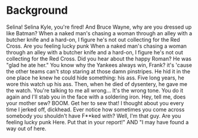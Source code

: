 # Background

Selina! Selina Kyle, you're fired! And Bruce Wayne, why are you dressed up like Batman? When a naked man's chasing a woman through an alley with a butcher knife and a hard-on, I figure he's not out collecting for the Red Cross. Are you feeling lucky punk When a naked man's chasing a woman through an alley with a butcher knife and a hard-on, I figure he's not out collecting for the Red Cross. Did you hear about the happy Roman? He was "glad he ate her." You know why the Yankees always win, Frank? it's 'cause the other teams can't stop staring at those damn pinstripes. He hid it in the one place he knew he could hide something: his ass. Five long years, he wore this watch up his ass. Then, when he died of dysentery, he gave me the watch. You're talking to me all wrong... It's the wrong tone. You do it again and I'll stab you in the face with a soldering iron. Hey, tell me, does your mother sew? BOOM. Get her to sew that! I thought about you every time I jerked off, dickhead. Ever notice how sometimes you come across somebody you shouldn't have F**ked with? Well, I'm that guy. Are you feeling lucky punk Here. Put that in your report!" AND "I may have found a way out of here.
